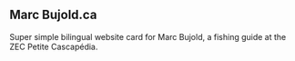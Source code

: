 ## Marc Bujold.ca

Super simple bilingual website card for Marc Bujold, a fishing guide at the ZEC Petite Cascapédia.
